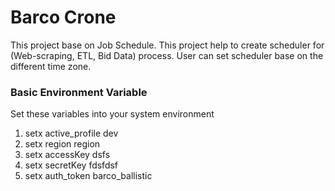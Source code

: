# Barco Crone

This project base on Job Schedule. 
This project help to create scheduler for (Web-scraping, ETL, Bid Data) 
process. User can set scheduler base on the different time zone.

### Basic Environment Variable
Set these variables into your system environment

1) setx active_profile dev
2) setx region region
3) setx accessKey dsfs
4) setx secretKey fdsfdsf
5) setx auth_token barco_ballistic